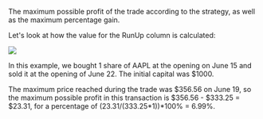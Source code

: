 The maximum possible profit of the trade according to the strategy, as well as the maximum percentage gain.

Let's look at how the value for the RunUp column is calculated:

![](https://s3.amazonaws.com/cdn.freshdesk.com/data/helpdesk/attachments/production/43142267761/original/QsVmM-AigEia-NWxE3VL3WULSJxdVAJeMg.png?1594640079)

In this example, we bought 1 share of AAPL at the opening on June 15 and sold it at the opening of June 22. The initial capital was $1000.

The maximum price reached during the trade was $356.56 on June 19, so the maximum possible profit in this transaction is $356.56 - $333.25 = $23.31, for a percentage of (23.31/(333.25\*1))\*100% = 6.99%.